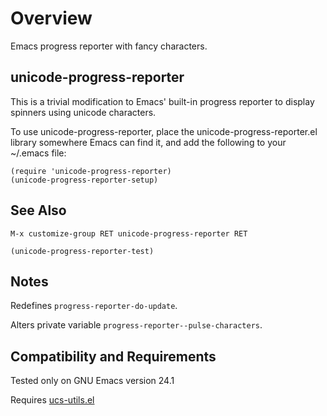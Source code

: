 Overview
========
Emacs progress reporter with fancy characters.

unicode-progress-reporter
-------------------------
This is a trivial modification to Emacs' built-in progress
reporter to display spinners using unicode characters.

To use unicode-progress-reporter, place the
unicode-progress-reporter.el library somewhere Emacs can
find it, and add the following to your ~/.emacs file:

	(require 'unicode-progress-reporter)
	(unicode-progress-reporter-setup)

See Also
--------
	M-x customize-group RET unicode-progress-reporter RET

	(unicode-progress-reporter-test)

Notes
-----
Redefines `progress-reporter-do-update`.

Alters private variable `progress-reporter--pulse-characters`.

Compatibility and Requirements
------------------------------
Tested only on GNU Emacs version 24.1

Requires [ucs-utils.el](http://github.com/rolandwalker/ucs-utils)
